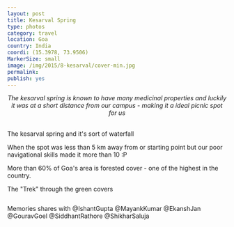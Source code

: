 ```yaml
---
layout: post
title: Kesarval Spring
type: photos
category: travel
location: Goa
country: India
coordi: (15.3978, 73.9506)
MarkerSize: small
image: /img/2015/8-kesarval/cover-min.jpg 
permalink: 
publish: yes
---
```

<!-- http://compressjpeg.com -->
<!-- http://compressimage.toolur.com/ 1024, 400-->
<center>
<i>
The kesarval spring is known to have many medicinal properties and luckily it was at a short distance from our campus - making it a ideal picnic spot for us
</i>
</center>
<br>
<p class="center"><img src="{{site.baseurl}}/img/2015/8-kesarval/cover.jpg" alt="">The kesarval spring and it's sort of waterfall</p>

<p class="center"><img src="{{site.baseurl}}/img/2015/8-kesarval/1.jpg" alt="">When the spot was less than 5 km away from or starting point but our poor navigational skills made it more than 10 :P</p>

<p class="center"><img src="{{site.baseurl}}/img/2015/8-kesarval/2.jpg" alt="">More than 60% of Goa's area is forested cover - one of the highest in the country.</p>

<p class="center"><img src="{{site.baseurl}}/img/2015/8-kesarval/3.jpg" alt="">The "Trek" through the green covers</p>

<p class="center"><img src="{{site.baseurl}}/img/2015/8-kesarval/4.jpg" alt=""></p>

<p class="center"><img src="{{site.baseurl}}/img/2015/8-kesarval/5.jpg" alt="">Memories shares with @IshantGupta @MayankKumar @EkanshJan @GouravGoel @SiddhantRathore @ShikharSaluja</p>
